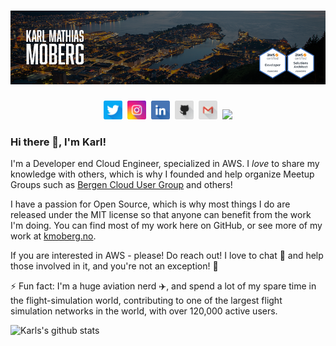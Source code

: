 # [![Karl Mathias Moberg Banner](https://github.com/kmoberg/kmoberg/blob/master/icons/Github-Header.png?raw=true)](https://kmoberg.no)

<p align='center'>
<a href="https://twitter.com/mathiasmoberg"><img height="30" src="https://github.com/kmoberg/kmoberg/blob/master/icons/twitter.png?raw=true"></a>&nbsp;
<a href="https://instagram.com/cloudkarl"><img height="30" src="https://github.com/kmoberg/kmoberg/blob/master/icons/instagram.png?raw=true"></a>&nbsp;
<a href="https://linkedin.com/in/kmoberg"><img height="30" src="https://github.com/kmoberg/kmoberg/blob/master/icons/linkedin.png?raw=true"></a>&nbsp;
<a href="https://github.com/kmoberg"><img height="30" src="https://github.com/kmoberg/kmoberg/blob/master/icons/github.png?raw=true"></a>&nbsp;
<a href="mailto:km@kmoberg.no"><img height="30" src="https://github.com/kmoberg/kmoberg/blob/master/icons/email.png?raw=true"></a>&nbsp;
<img src="https://visitor-badge.glitch.me/badge?page_id=kmobergportfolio.visitor-badge">
</p>


### Hi there 👋, I'm Karl!

I'm a Developer end Cloud Engineer, specialized in AWS. I *love* to share my knowledge with others, which is why I founded and help organize Meetup Groups such as [Bergen Cloud User Group](https://github.com/bergen-cloud-user-group) and others!

I have a passion for Open Source, which is why most things I do are released under the MIT license so that anyone can benefit from the work I'm doing. You can find most of my work here on GitHub, or see more of my work at [kmoberg.no](https://kmoberg.no).

If you are interested in AWS - please! Do reach out! I love to chat 💬 and help those involved in it, and you're not an exception! 🎉

⚡ Fun fact: I'm a huge aviation nerd ✈️, and spend a lot of my spare time in the flight-simulation world, contributing to one of the largest flight simulation networks in the world, with over 120,000 active users.

![Karls's github stats](https://github-readme-stats.vercel.app/api?username=kmoberg&show_icons=true)


<!--

Here are some ideas to get you started:

- 🔭 I'm currently working on ...
- 🌱 I'm currently learning ...
- 👯 I'm looking to collaborate on ...
- 🤔 I'm looking for help with ...
- 💬 Ask me about ...
- 📫 How to reach me: ...
- 😄 Pronouns: ...
- ⚡ Fun fact: ...
-->
